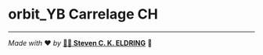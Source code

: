 # orbit_YB Carrelage CH
---

_Made with_ ❤️ _by_ [**👨‍🚀 Steven C. K. ELDRING**](https://agence-orbit.com) 🚀  
